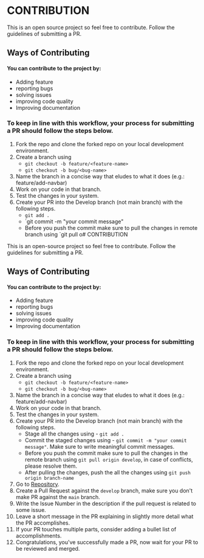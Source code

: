 # CONTRIBUTION

This is an open source project so feel free to contribute. Follow the guidelines of submitting a PR.

## Ways of Contributing

#### You can contribute to the project by:
* Adding feature
* reporting bugs
* solving issues
* improving code quality
* Improving documentation

### To keep in line with this workflow, your process for submitting a PR should follow the steps below.

1. Fork the repo and clone the forked repo on your local development environment.
1. Create a branch using
    * `git checkout -b feature/<feature-name>`
    * `git checkout -b bug/<bug-name>`
1. Name the branch in a concise way that eludes to what it does (e.g.: feature/add-navbar)
1. Work on your code in that branch.
1. Test the changes in your system.
1. Create your PR into the Develop branch (not main branch) with the following steps.
    * `git add .`
    * `git commit -m "your commit message"
    * Before you push the commit make sure to pull the changes in remote branch using `git pull o# CONTRIBUTION

This is an open-source project so feel free to contribute. Follow the guidelines for submitting a PR.

## Ways of Contributing

#### You can contribute to the project by:
* Adding feature
* reporting bugs
* solving issues
* improving code quality
* Improving documentation

### To keep in line with this workflow, your process for submitting a PR should follow the steps below.

1. Fork the repo and clone the forked repo on your local development environment.
1. Create a branch using
    * `git checkout -b feature/<feature-name>`
    * `git checkout -b bug/<bug-name>`
1. Name the branch in a concise way that eludes to what it does (e.g.: feature/add-navbar)
1. Work on your code in that branch.
1. Test the changes in your system.
1. Create your PR into the Develop branch (not main branch) with the following steps.
    * Stage all the changes using - `git add .`
    * Commit the staged changes using - `git commit -m "your commit message"`. Make sure to write meaningful commit messages.
    * Before you push the commit make sure to pull the changes in the remote branch using `git pull origin develop`, in case of conflicts, please resolve them.
    * After pulling the changes, push the all the changes using `git push origin branch-name`
1. Go to [Repository](https://github.com/Code-Dabblers/Ecommerce-Site/blob/main/Contribution.md).
1. Create a Pull Request against the `develop` branch, make sure you don't make PR against the `main` branch.
1. Write the Issue Number in the description if the pull request is related to some issue.
1. Leave a short message in the PR explaining in slightly more detail what the PR accomplishes.
1. If your PR touches multiple parts, consider adding a bullet list of accomplishments.
1. Congratulations, you've successfully made a PR, now wait for your PR to be reviewed and merged.
